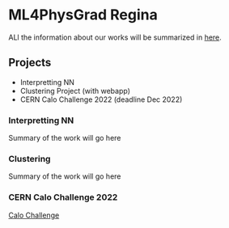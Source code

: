 # ML4PhysGrad Regina 

ALl the information about our works will be summarized in [here](https://ml4physgrad-regina.github.io/Homepage/). 

## Projects

* Interpretting NN
* Clustering Project (with webapp)
* CERN Calo Challenge 2022 (deadline Dec 2022)

### Interpretting NN

Summary of the work will go here

### Clustering

Summary of the work will go here

### CERN Calo Challenge 2022

[Calo Challenge](https://github.com/CaloChallenge)
